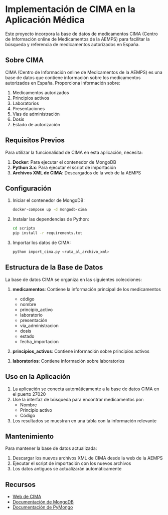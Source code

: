 # Implementación de CIMA en la Aplicación Médica

Este proyecto incorpora la base de datos de medicamentos CIMA (Centro de Información online de Medicamentos de la AEMPS) para facilitar la búsqueda y referencia de medicamentos autorizados en España.

## Sobre CIMA

CIMA (Centro de Información online de Medicamentos de la AEMPS) es una base de datos que contiene información sobre los medicamentos autorizados en España. Proporciona información sobre:

1. Medicamentos autorizados
2. Principios activos
3. Laboratorios
4. Presentaciones
5. Vías de administración
6. Dosis
7. Estado de autorización

## Requisitos Previos

Para utilizar la funcionalidad de CIMA en esta aplicación, necesita:

1. **Docker**: Para ejecutar el contenedor de MongoDB
2. **Python 3.x**: Para ejecutar el script de importación
3. **Archivos XML de CIMA**: Descargados de la web de la AEMPS

## Configuración

1. Iniciar el contenedor de MongoDB:
   ```bash
   docker-compose up -d mongodb-cima
   ```

2. Instalar las dependencias de Python:
   ```bash
   cd scripts
   pip install -r requirements.txt
   ```

3. Importar los datos de CIMA:
   ```bash
   python import_cima.py <ruta_al_archivo_xml>
   ```

## Estructura de la Base de Datos

La base de datos CIMA se organiza en las siguientes colecciones:

1. **medicamentos**: Contiene la información principal de los medicamentos
   - código
   - nombre
   - principio_activo
   - laboratorio
   - presentación
   - via_administracion
   - dosis
   - estado
   - fecha_importacion

2. **principios_activos**: Contiene información sobre principios activos
3. **laboratorios**: Contiene información sobre laboratorios

## Uso en la Aplicación

1. La aplicación se conecta automáticamente a la base de datos CIMA en el puerto 27020
2. Use la interfaz de búsqueda para encontrar medicamentos por:
   - Nombre
   - Principio activo
   - Código
3. Los resultados se muestran en una tabla con la información relevante

## Mantenimiento

Para mantener la base de datos actualizada:

1. Descargar los nuevos archivos XML de CIMA desde la web de la AEMPS
2. Ejecutar el script de importación con los nuevos archivos
3. Los datos antiguos se actualizarán automáticamente

## Recursos

- [Web de CIMA](https://cima.aemps.es/cima/publico/home.html)
- [Documentación de MongoDB](https://docs.mongodb.com/)
- [Documentación de PyMongo](https://pymongo.readthedocs.io/) 